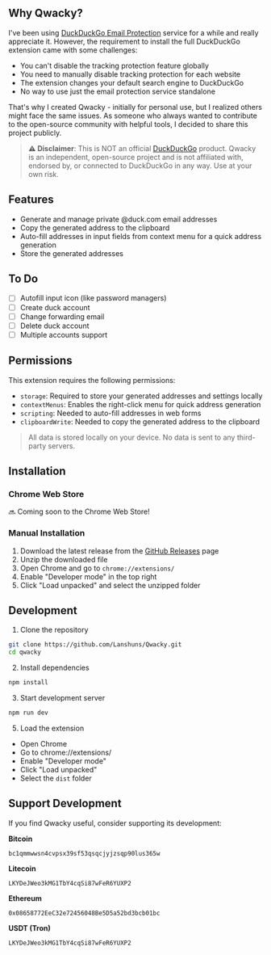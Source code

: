 ## Why Qwacky?

I've been using [DuckDuckGo Email Protection](https://duckduckgo.com/email) service for a while and really appreciate it. However, the requirement to install the full DuckDuckGo extension came with some challenges:

- You can't disable the tracking protection feature globally
- You need to manually disable tracking protection for each website
- The extension changes your default search engine to DuckDuckGo
- No way to use just the email protection service standalone

That's why I created Qwacky - initially for personal use, but I realized others might face the same issues. As someone who always wanted to contribute to the open-source community with helpful tools, I decided to share this project publicly.

> **⚠️ Disclaimer**: This is NOT an official [DuckDuckGo](https://duckduckgo.com) product. Qwacky is an independent, open-source project and is not affiliated with, endorsed by, or connected to DuckDuckGo in any way. Use at your own risk.

## Features
- Generate and manage private @duck.com email addresses
- Copy the generated address to the clipboard
- Auto-fill addresses in input fields from context menu for a quick address generation
- Store the generated addresses

## To Do

- [ ] Autofill input icon (like password managers)
- [ ] Create duck account
- [ ] Change forwarding email
- [ ] Delete duck account
- [ ] Multiple accounts support

## Permissions

This extension requires the following permissions:

- `storage`: Required to store your generated addresses and settings locally
- `contextMenus`: Enables the right-click menu for quick address generation
- `scripting`: Needed to auto-fill addresses in web forms
- `clipboardWrite`: Needed to copy the generated address to the clipboard

> All data is stored locally on your device. No data is sent to any third-party servers.

## Installation

### Chrome Web Store
🔜 Coming soon to the Chrome Web Store!

### Manual Installation
1. Download the latest release from the [GitHub Releases](https://github.com/Lanshuns/Qwacky/releases) page
2. Unzip the downloaded file
3. Open Chrome and go to `chrome://extensions/`
4. Enable "Developer mode" in the top right
5. Click "Load unpacked" and select the unzipped folder

## Development

1. Clone the repository
```bash
git clone https://github.com/Lanshuns/Qwacky.git
cd qwacky
```

2. Install dependencies
```bash
npm install
```

3. Start development server
```bash
npm run dev
```

5. Load the extension
- Open Chrome
- Go to chrome://extensions/
- Enable "Developer mode"
- Click "Load unpacked"
- Select the `dist` folder

## Support Development

If you find Qwacky useful, consider supporting its development:

**Bitcoin**
```
bc1qmmwwsn4cvpsx39sf53qsqcjyjzsqp90lus365w
```

**Litecoin**
```
LKYDeJWeo3kMG1TbY4cqSi87wFeR6YUXP2
```

**Ethereum**
```
0x08658772EeC32e72456048Be5D5a52bd3bcb01bc
```

**USDT (Tron)**
```
LKYDeJWeo3kMG1TbY4cqSi87wFeR6YUXP2
```
